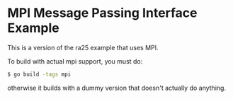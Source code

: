 # MPI Message Passing Interface Example

This is a version of the ra25 example that uses MPI.

To build with actual mpi support, you must do:

```bash
$ go build -tags mpi
```

otherwise it builds with a dummy version that doesn't actually do anything.



